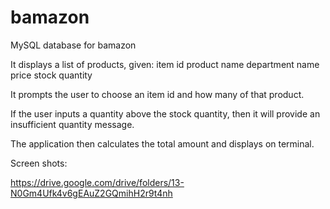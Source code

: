 # bamazon
MySQL database for bamazon

It displays a list of products, given: 
item id 
product name 
department name
price
stock quantity

It prompts the user to choose an item id and how many of that product.

If the user inputs a quantity above the stock quantity, then it will provide an insufficient quantity message. 

The application then calculates the total amount and displays on terminal.

Screen shots:

https://drive.google.com/drive/folders/13-N0Gm4Ufk4v6gEAuZ2GQmihH2r9t4nh

